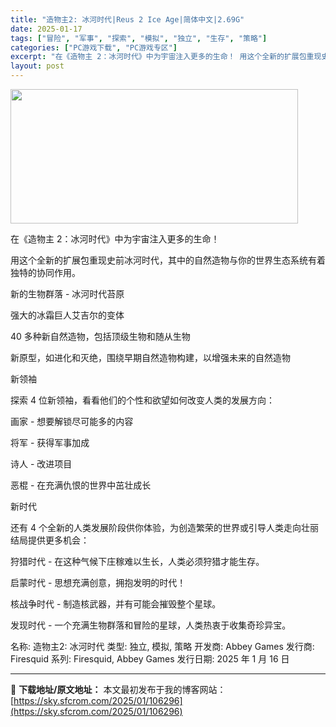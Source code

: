 ```yaml
---
title: "造物主2: 冰河时代|Reus 2 Ice Age|简体中文|2.69G"
date: 2025-01-17
tags: ["冒险", "军事", "探索", "模拟", "独立", "生存", "策略"]
categories: ["PC游戏下载", "PC游戏专区"]
excerpt: "在《造物主 2：冰河时代》中为宇宙注入更多的生命！ 用这个全新的扩展包重现史前冰河时代，其中的自然造物与你的世界生态系统有着独特的协同作用。 新的生物群落 - 冰河时代苔原 强大的冰霜巨人艾吉尔的变体 40 多种新自然造物，包括顶级生物和随从生物 新原型，如进化和灭绝，围绕早期自然造物构建，以增强未&hellip;"
layout: post
---
```


<img class="aligncenter size-full wp-image-106297" src="https://sky.sfcrom.com/wp-content/uploads/2025/01/2025011703401798.webp" alt="" width="460" height="215" />

在《造物主 2：冰河时代》中为宇宙注入更多的生命！

用这个全新的扩展包重现史前冰河时代，其中的自然造物与你的世界生态系统有着独特的协同作用。

新的生物群落 - 冰河时代苔原

强大的冰霜巨人艾吉尔的变体

40 多种新自然造物，包括顶级生物和随从生物

新原型，如进化和灭绝，围绕早期自然造物构建，以增强未来的自然造物

新领袖

探索 4 位新领袖，看看他们的个性和欲望如何改变人类的发展方向：

画家 - 想要解锁尽可能多的内容

将军 - 获得军事加成

诗人 - 改进项目

恶棍 - 在充满仇恨的世界中茁壮成长

新时代

还有 4 个全新的人类发展阶段供你体验，为创造繁荣的世界或引导人类走向壮丽结局提供更多机会：

狩猎时代 - 在这种气候下庄稼难以生长，人类必须狩猎才能生存。

启蒙时代 - 思想充满创意，拥抱发明的时代！

核战争时代 - 制造核武器，并有可能会摧毁整个星球。

发现时代 - 一个充满生物群落和冒险的星球，人类热衷于收集奇珍异宝。

名称: 造物主2: 冰河时代
类型: 独立, 模拟, 策略
开发商: Abbey Games
发行商: Firesquid
系列: Firesquid, Abbey Games
发行日期: 2025 年 1 月 16 日

---
📖 **下载地址/原文地址：** 本文最初发布于我的博客网站：[https://sky.sfcrom.com/2025/01/106296](https://sky.sfcrom.com/2025/01/106296)
